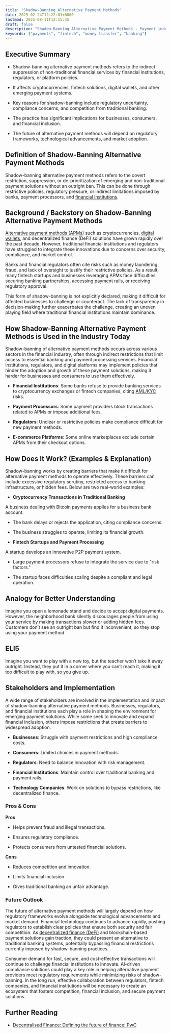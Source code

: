 ```yaml
---
title: "Shadow-Banning Alternative Payment Methods"
date: 2025-02-24T12:22:03+0000
lastmod: 2025-08-11T12:15:45
draft: false
description: "Shadow-Banning Alternative Payment Methods - Payment industry knowledge and insights"
keywords: ["payments", "fintech", "money transfer", "banking"]
---
```


## **Executive Summary**

- Shadow-banning alternative payment methods refers to the indirect suppression of non-traditional financial services by financial institutions, regulators, or platform policies.

- It affects cryptocurrencies, fintech solutions, digital wallets, and other emerging payment systems.

- Key reasons for shadow-banning include regulatory uncertainty, compliance concerns, and competition from traditional banking.

- The practice has significant implications for businesses, consumers, and financial inclusion.

- The future of alternative payment methods will depend on regulatory frameworks, technological advancements, and market adoption.

## Definition of Shadow-Banning Alternative Payment Methods

Shadow-banning alternative payment methods refers to the covert restriction, suppression, or de-prioritization of emerging and non-traditional payment solutions without an outright ban. This can be done through restrictive policies, regulatory pressure, or indirect limitations imposed by banks, payment processors, and [financial institutions](https://faisalkhanllc.xyz/resources/payments-wiki/f/financial-institution-fi/).

## Background / Backstory on Shadow-Banning Alternative Payment Methods

[Alternative payment methods (APMs)](https://faisalkhanllc.xyz/resources/payments-wiki/a/alternative-payment-methods-apms/) such as cryptocurrencies, [digital wallets](https://faisalkhanllc.xyz/resources/payments-wiki/d/digital-wallet/), and decentralized finance (DeFi) solutions have grown rapidly over the past decade. However, traditional financial institutions and regulators have struggled to integrate these innovations due to concerns over security, compliance, and market control.

Banks and financial regulators often cite risks such as money laundering, fraud, and lack of oversight to justify their restrictive policies. As a result, many fintech startups and businesses leveraging APMs face difficulties securing banking partnerships, accessing payment rails, or receiving regulatory approval.

This form of shadow-banning is not explicitly declared, making it difficult for affected businesses to challenge or counteract. The lack of transparency in decision-making further exacerbates the challenge, creating an uneven playing field where traditional financial institutions maintain dominance.

## How Shadow-Banning Alternative Payment Methods is Used in the Industry Today

Shadow-banning of alternative payment methods occurs across various sectors in the financial industry, often through indirect restrictions that limit access to essential banking and payment processing services. Financial institutions, regulators, and digital platforms may implement policies that hinder the adoption and growth of these payment solutions, making it harder for businesses and consumers to use them effectively.

- **Financial Institutions**: Some banks refuse to provide banking services to cryptocurrency exchanges or fintech companies, citing [AML/KYC](https://faisalkhanllc.xyz/resources/payments-wiki/k/know-your-customer-kyc-anti-money-laundering-aml/) risks.

- **Payment Processors**: Some payment providers block transactions related to APMs or impose additional fees.

- **Regulators**: Unclear or restrictive policies make compliance difficult for new payment methods.

- **E-commerce Platforms**: Some online marketplaces exclude certain APMs from their checkout options.

## How Does It Work? (Examples & Explanation)

Shadow-banning works by creating barriers that make it difficult for alternative payment methods to operate effectively. These barriers can include excessive regulatory scrutiny, restricted access to banking infrastructure, or hidden fees. Below are two real-world examples:

- **Cryptocurrency Transactions in Traditional Banking**

A business dealing with Bitcoin payments applies for a business bank account.

- The bank delays or rejects the application, citing compliance concerns.

- The business struggles to operate, limiting its financial growth.

- **Fintech Startups and Payment Processing**

A startup develops an innovative P2P payment system.

- Large payment processors refuse to integrate the service due to "risk factors."

- The startup faces difficulties scaling despite a compliant and legal operation.

## Analogy for Better Understanding

Imagine you open a lemonade stand and decide to accept digital payments. However, the neighborhood bank silently discourages people from using your service by making transactions slower or adding hidden fees. Customers don’t see an outright ban but find it inconvenient, so they stop using your payment method.

## ELI5

Imagine you want to play with a new toy, but the teacher won’t take it away outright. Instead, they put it in a corner where you can’t reach it, making it too difficult to play with, so you give up.

## Stakeholders and Implementation

A wide range of stakeholders are involved in the implementation and impact of shadow-banning alternative payment methods. Businesses, regulators, and financial institutions each play a role in shaping the environment for emerging payment solutions. While some seek to innovate and expand financial inclusion, others impose restrictions that create barriers to widespread adoption.

- **Businesses**: Struggle with payment restrictions and high compliance costs.

- **Consumers**: Limited choices in payment methods.

- **Regulators**: Need to balance innovation with risk management.

- **Financial Institutions**: Maintain control over traditional banking and payment rails.

- **Technology Companies**: Work on solutions to bypass restrictions, like decentralized finance.

### Pros & Cons

**Pros**

- Helps prevent fraud and illegal transactions.

- Ensures regulatory compliance.

- Protects consumers from untested financial solutions.

**Cons**

- Reduces competition and innovation.

- Limits financial inclusion.

- Gives traditional banking an unfair advantage.

### Future Outlook

The future of alternative payment methods will largely depend on how regulatory frameworks evolve alongside technological advancements and market demand. Financial technology continues to advance rapidly, pushing regulators to establish clear policies that ensure both security and fair competition. As [decentralized finance (DeFi)](https://faisalkhanllc.xyz/resources/payments-wiki/d/decentralized-finance-defi/) and blockchain-based payment solutions gain traction, they could present an alternative to traditional banking systems, potentially bypassing financial restrictions currently imposed by shadow-banning practices.

Consumer demand for fast, secure, and cost-effective transactions will continue to challenge financial institutions to innovate. AI-driven compliance solutions could play a key role in helping alternative payment providers meet regulatory requirements while minimizing risks of shadow-banning. In the long run, effective collaboration between regulators, fintech companies, and financial institutions will be necessary to create an ecosystem that fosters competition, financial inclusion, and secure payment solutions.

## Further Reading

- [Decentralised Finance: Defining the future of finance: PwC](https://www.pwc.ch/en/insights/digital/defi-defining-the-future-of-finance.html)